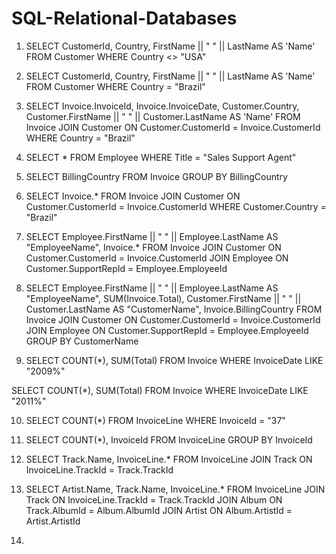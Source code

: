 # SQL-Relational-Databases


1. SELECT  CustomerId, Country, FirstName || " " || LastName AS 'Name' FROM Customer
WHERE Country <> "USA"

2. SELECT  CustomerId, Country, FirstName || " " || LastName AS 'Name' FROM Customer
WHERE Country = "Brazil"

3. SELECT  Invoice.InvoiceId, Invoice.InvoiceDate, Customer.Country, Customer.FirstName || " " || Customer.LastName AS 'Name' 
FROM Invoice
JOIN Customer ON Customer.CustomerId = Invoice.CustomerId
WHERE Country = "Brazil"

4. SELECT  *
FROM Employee
WHERE Title = "Sales Support Agent"

5. SELECT  BillingCountry
FROM Invoice
GROUP BY BillingCountry

6. SELECT  Invoice.*
FROM Invoice
JOIN Customer ON Customer.CustomerId = Invoice.CustomerId
WHERE Customer.Country = "Brazil"

7. SELECT  Employee.FirstName || " " || Employee.LastName AS "EmployeeName", Invoice.*
FROM Invoice
JOIN Customer ON Customer.CustomerId = Invoice.CustomerId
JOIN Employee ON Customer.SupportRepId = Employee.EmployeeId

8. SELECT  Employee.FirstName || " " || Employee.LastName AS "EmployeeName", SUM(Invoice.Total), Customer.FirstName || " " || Customer.LastName AS "CustomerName", Invoice.BillingCountry 
FROM Invoice
JOIN Customer ON Customer.CustomerId = Invoice.CustomerId
JOIN Employee ON Customer.SupportRepId = Employee.EmployeeId
GROUP BY CustomerName

9. SELECT COUNT(*), SUM(Total)
FROM Invoice
WHERE InvoiceDate LIKE "2009%"

SELECT COUNT(*), SUM(Total)
FROM Invoice
WHERE InvoiceDate LIKE "2011%"

10. SELECT COUNT(*)
FROM InvoiceLine
WHERE InvoiceId = "37"

11. SELECT COUNT(*), InvoiceId
FROM InvoiceLine
GROUP BY InvoiceId

12. SELECT Track.Name, InvoiceLine.*
FROM InvoiceLine
JOIN Track ON InvoiceLine.TrackId = Track.TrackId

13. SELECT Artist.Name, Track.Name, InvoiceLine.*
FROM InvoiceLine
JOIN Track ON InvoiceLine.TrackId = Track.TrackId
JOIN  Album ON Track.AlbumId = Album.AlbumId
JOIN Artist ON Album.ArtistId = Artist.ArtistId

14. 